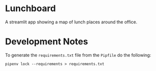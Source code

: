 # Lunchboard

A streamlit app showing a map of lunch places around the office.

# Development Notes
To generate the `requirements.txt` file from
the `Pipfile` do the following:

    pipenv lock --requirements > requirements.txt

